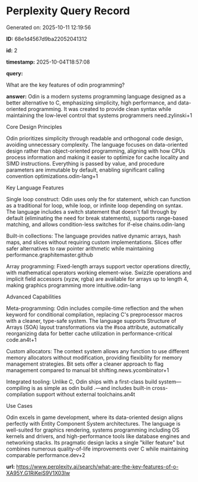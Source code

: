 # Perplexity Query Record

Generated on: 2025-10-11 12:19:56

**ID:** 68e1d4567d9ba22052041312

**id:** 2

**timestamp:** 2025-10-04T18:57:08

**query:**

What are the key features of odin programming?

**answer:** Odin is a modern systems programming language designed as a better alternative to C, emphasizing simplicity, high performance, and data-oriented programming. It was created to provide clean syntax while maintaining the low-level control that systems programmers need.zylinski+1

Core Design Principles

Odin prioritizes simplicity through readable and orthogonal code design, avoiding unnecessary complexity. The language focuses on data-oriented design rather than object-oriented programming, aligning with how CPUs process information and making it easier to optimize for cache locality and SIMD instructions. Everything is passed by value, and procedure parameters are immutable by default, enabling significant calling convention optimizations.odin-lang+1

Key Language Features

Single loop construct: Odin uses only the for statement, which can function as a traditional for loop, while loop, or infinite loop depending on syntax. The language includes a switch statement that doesn't fall through by default (eliminating the need for break statements), supports range-based matching, and allows condition-less switches for if-else chains.odin-lang

Built-in collections: The language provides native dynamic arrays, hash maps, and slices without requiring custom implementations. Slices offer safer alternatives to raw pointer arithmetic while maintaining performance.graphitemaster.github

Array programming: Fixed-length arrays support vector operations directly, with mathematical operators working element-wise. Swizzle operations and implicit field accessors (xyzw, rgba) are available for arrays up to length 4, making graphics programming more intuitive.odin-lang

Advanced Capabilities

Meta-programming: Odin includes compile-time reflection and the when keyword for conditional compilation, replacing C's preprocessor macros with a cleaner, type-safe system. The language supports Structure of Arrays (SOA) layout transformations via the #soa attribute, automatically reorganizing data for better cache utilization in performance-critical code.an4t+1

Custom allocators: The context system allows any function to use different memory allocators without modification, providing flexibility for memory management strategies. Bit sets offer a cleaner approach to flag management compared to manual bit shifting.news.ycombinator+1

Integrated tooling: Unlike C, Odin ships with a first-class build system—compiling is as simple as odin build .—and includes built-in cross-compilation support without external toolchains.an4t

Use Cases

Odin excels in game development, where its data-oriented design aligns perfectly with Entity Component System architectures. The language is well-suited for graphics rendering, systems programming including OS kernels and drivers, and high-performance tools like database engines and networking stacks. Its pragmatic design lacks a single "killer feature" but combines numerous quality-of-life improvements over C while maintaining comparable performance.dev+2

**url:** https://www.perplexity.ai/search/what-are-the-key-features-of-o-XA95Y.G1RiKeiS9V1X03lw

